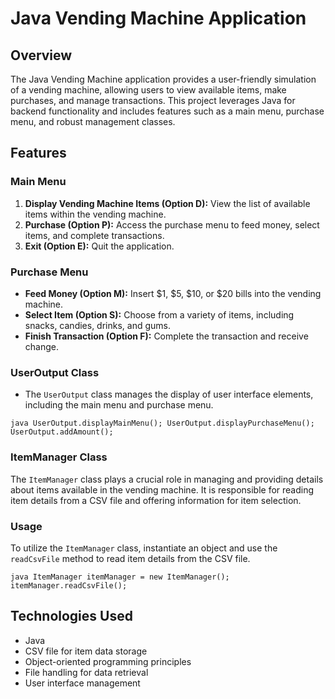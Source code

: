 # Java Vending Machine Application

## Overview

The Java Vending Machine application provides a user-friendly simulation of a vending machine, allowing users to view available items, make purchases, and manage transactions. This project leverages Java for backend functionality and includes features such as a main menu, purchase menu, and robust management classes.

## Features

### Main Menu

1. **Display Vending Machine Items (Option D):** View the list of available items within the vending machine.
2. **Purchase (Option P):** Access the purchase menu to feed money, select items, and complete transactions.
3. **Exit (Option E):** Quit the application.

### Purchase Menu

- **Feed Money (Option M):** Insert $1, $5, $10, or $20 bills into the vending machine.
- **Select Item (Option S):** Choose from a variety of items, including snacks, candies, drinks, and gums.
- **Finish Transaction (Option F):** Complete the transaction and receive change.

### UserOutput Class
- The `UserOutput` class manages the display of user interface elements, including the main menu and purchase menu.

`java
UserOutput.displayMainMenu();
UserOutput.displayPurchaseMenu();
UserOutput.addAmount();`

### ItemManager Class 
The `ItemManager` class plays a crucial role in managing and providing details about items available in the vending machine. It is responsible for reading item details from a CSV file and offering information for item selection.

### Usage

To utilize the `ItemManager` class, instantiate an object and use the `readCsvFile` method to read item details from the CSV file.

`java
ItemManager itemManager = new ItemManager();
itemManager.readCsvFile();`

## Technologies Used

- Java
- CSV file for item data storage
- Object-oriented programming principles
- File handling for data retrieval
- User interface management

